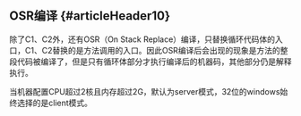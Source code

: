 ## OSR编译 {#articleHeader10}

除了C1、C2外，还有OSR（On Stack Replace）编译，只替换循环代码体的入口，C1、C2替换的是方法调用的入口。因此OSR编译后会出现的现象是方法的整段代码被编译了，但是只有循环体部分才执行编译后的机器码，其他部分仍是解释执行。

当机器配置CPU超过2核且内存超过2G，默认为server模式，32位的windows始终选择的是client模式。

  


